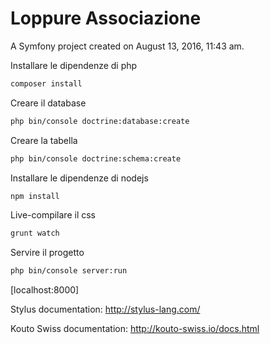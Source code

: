 # Loppure Associazione

A Symfony project created on August 13, 2016, 11:43 am.

Installare le dipendenze di php
```sh
composer install
```

Creare il database
```sh
php bin/console doctrine:database:create
```

Creare la tabella
```sh
php bin/console doctrine:schema:create
```

Installare le dipendenze di nodejs
```sh
npm install
```

Live-compilare il css
```sh
grunt watch
```

Servire il progetto
```sh
php bin/console server:run
```
[localhost:8000]

Stylus documentation: http://stylus-lang.com/

Kouto Swiss documentation: http://kouto-swiss.io/docs.html

